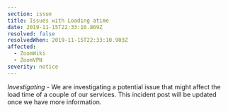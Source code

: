 ```yaml
---
section: issue
title: Issues with Loading atime
date: 2019-11-15T22:33:10.869Z
resolved: false
resolvedWhen: 2019-11-15T22:33:10.903Z
affected:
  - ZoomWiki
  - ZoomVPN
severity: notice
---
```

_Investigating_ - We are investigating a potential issue that might affect the load time of a couple of our services. This incident post will be updated once we have more information.
